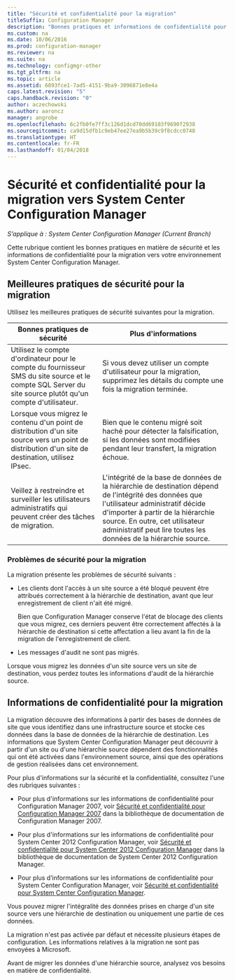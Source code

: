 ```yaml
---
title: "Sécurité et confidentialité pour la migration"
titleSuffix: Configuration Manager
description: "Bonnes pratiques et informations de confidentialité pour la migration vers votre environnement System Center Configuration Manager."
ms.custom: na
ms.date: 10/06/2016
ms.prod: configuration-manager
ms.reviewer: na
ms.suite: na
ms.technology: configmgr-other
ms.tgt_pltfrm: na
ms.topic: article
ms.assetid: 6893fce1-7ad5-4151-9ba9-3096871e8e4a
caps.latest.revision: "5"
caps.handback.revision: "0"
author: aczechowski
ms.author: aaroncz
manager: angrobe
ms.openlocfilehash: 6c2fb0fe7ff3c126d1dcd70dd69103f9690f2938
ms.sourcegitcommit: ca9d15dfb1c9eb47ee27ea9b5b39c9f8cdcc0748
ms.translationtype: HT
ms.contentlocale: fr-FR
ms.lasthandoff: 01/04/2018
---
```

# <a name="security-and-privacy-for-migration-to-system-center-configuration-manager"></a>Sécurité et confidentialité pour la migration vers System Center Configuration Manager

*S’applique à : System Center Configuration Manager (Current Branch)*

Cette rubrique contient les bonnes pratiques en matière de sécurité et les informations de confidentialité pour la migration vers votre environnement System Center Configuration Manager.  

## <a name="security-best-practices-for-migration"></a>Meilleures pratiques de sécurité pour la migration  
 Utilisez les meilleures pratiques de sécurité suivantes pour la migration.  

|Bonnes pratiques de sécurité|Plus d'informations|  
|----------------------------|----------------------|  
|Utilisez le compte d'ordinateur pour le compte du fournisseur SMS du site source et le compte SQL Server du site source plutôt qu'un compte d'utilisateur.|Si vous devez utiliser un compte d'utilisateur pour la migration, supprimez les détails du compte une fois la migration terminée.|  
|Lorsque vous migrez le contenu d'un point de distribution d'un site source vers un point de distribution d'un site de destination, utilisez IPsec.|Bien que le contenu migré soit haché pour détecter la falsification, si les données sont modifiées pendant leur transfert, la migration échoue.|  
|Veillez à restreindre et surveiller les utilisateurs administratifs qui peuvent créer des tâches de migration.|L'intégrité de la base de données de la hiérarchie de destination dépend de l'intégrité des données que l'utilisateur administratif décide d'importer à partir de la hiérarchie source. En outre, cet utilisateur administratif peut lire toutes les données de la hiérarchie source.|  

### <a name="security-issues-for-migration"></a>Problèmes de sécurité pour la migration  
La migration présente les problèmes de sécurité suivants :  

-   Les clients dont l'accès à un site source a été bloqué peuvent être attribués correctement à la hiérarchie de destination, avant que leur enregistrement de client n'ait été migré.  

     Bien que Configuration Manager conserve l'état de blocage des clients que vous migrez, ces derniers peuvent être correctement affectés à la hiérarchie de destination si cette affectation a lieu avant la fin de la migration de l'enregistrement de client.  

-   Les messages d'audit ne sont pas migrés.  

Lorsque vous migrez les données d'un site source vers un site de destination, vous perdez toutes les informations d'audit de la hiérarchie source.  

## <a name="privacy-information-for-migration"></a>Informations de confidentialité pour la migration  
 La migration découvre des informations à partir des bases de données de site que vous identifiez dans une infrastructure source et stocke ces données dans la base de données de la hiérarchie de destination. Les informations que System Center Configuration Manager peut découvrir à partir d'un site ou d'une hiérarchie source dépendent des fonctionnalités qui ont été activées dans l'environnement source, ainsi que des opérations de gestion réalisées dans cet environnement.  

 Pour plus d'informations sur la sécurité et la confidentialité, consultez l'une des rubriques suivantes :  

-   Pour plus d'informations sur les informations de confidentialité pour Configuration Manager 2007, voir [Sécurité et confidentialité pour Configuration Manager 2007](http://go.microsoft.com/fwlink/p/?LinkId=216450) dans la bibliothèque de documentation de Configuration Manager 2007.  

-   Pour plus d'informations sur les informations de confidentialité pour System Center 2012 Configuration Manager, voir [Sécurité et confidentialité pour System Center 2012 Configuration Manager](https://technet.microsoft.com/library/gg682033.aspx) dans la bibliothèque de documentation de System Center 2012 Configuration Manager.  

-   Pour plus d’informations sur les informations de confidentialité pour System Center Configuration Manager, voir [Sécurité et confidentialité pour System Center Configuration Manager](../../core/plan-design/security/security-and-privacy.md).  

Vous pouvez migrer l'intégralité des données prises en charge d'un site source vers une hiérarchie de destination ou uniquement une partie de ces données.  

La migration n'est pas activée par défaut et nécessite plusieurs étapes de configuration. Les informations relatives à la migration ne sont pas envoyées à Microsoft.  

Avant de migrer les données d'une hiérarchie source, analysez vos besoins en matière de confidentialité.  
